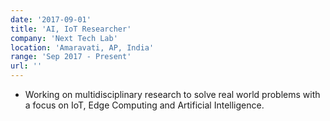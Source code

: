 ```yaml
---
date: '2017-09-01'
title: 'AI, IoT Researcher'
company: 'Next Tech Lab'
location: 'Amaravati, AP, India'
range: 'Sep 2017 - Present'
url: ''
---
```


- Working on multidisciplinary research to solve real world problems with a focus on IoT, Edge Computing and Artificial Intelligence.
